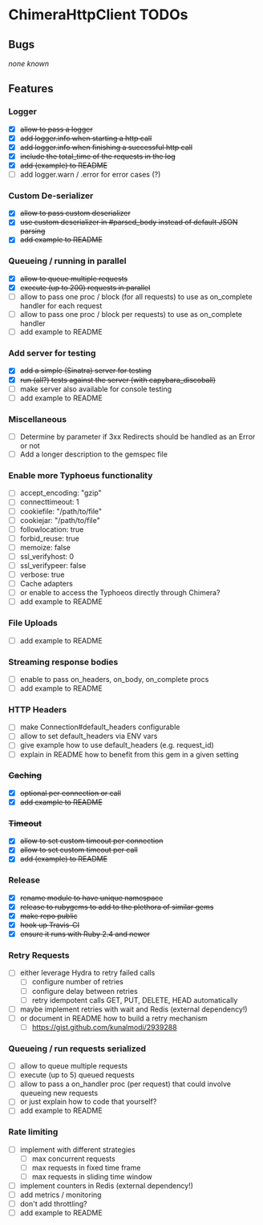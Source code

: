 # ChimeraHttpClient TODOs

## Bugs

_none known_

## Features

### Logger

* [x] ~~allow to pass a logger~~
* [x] ~~add logger.info when starting a http call~~
* [x] ~~add logger.info when finishing a successful http call~~
* [x] ~~include the total_time of the requests in the log~~
* [x] ~~add (example) to README~~
* [ ] add logger.warn / .error for error cases (?)

### Custom De-serializer

* [x] ~~allow to pass custom deserializer~~
* [x] ~~use custom deserializer in #parsed_body instead of default JSON parsing~~
* [x] ~~add example to README~~

### Queueing / running in parallel

* [x] ~~allow to queue multiple requests~~
* [x] ~~execute (up to 200) requests in parallel~~
* [ ] allow to pass one proc / block (for all requests) to use as on_complete handler for each request
* [ ] allow to pass one proc / block per requests) to use as on_complete handler
* [ ] add example to README

### Add server for testing

* [x] ~~add a simple (Sinatra) server for testing~~
* [x] ~~run (all?) tests against the server (with capybara_discoball)~~
* [ ] make server also available for console testing
* [ ] add example to README

### Miscellaneous

- [ ] Determine by parameter if 3xx Redirects should be handled as an Error or not
- [ ] Add a longer description to the gemspec file

### Enable more Typhoeus functionality

* [ ] accept_encoding: "gzip"
* [ ] connecttimeout: 1
* [ ] cookiefile: "/path/to/file"
* [ ] cookiejar: "/path/to/file"
* [ ] followlocation: true
* [ ] forbid_reuse: true
* [ ] memoize: false
* [ ] ssl_verifyhost: 0
* [ ] ssl_verifypeer: false
* [ ] verbose: true
* [ ] Cache adapters
* [ ] or enable to access the Typhoeos directly through Chimera?
* [ ] add example to README

### File Uploads

* [ ] add example to README

### Streaming response bodies

* [ ] enable to pass on_headers, on_body, on_complete procs
* [ ] add example to README

### HTTP Headers

* [ ] make Connection#default_headers configurable
* [ ] allow to set default_headers via ENV vars
* [ ] give example how to use default_headers (e.g. request_id)
* [ ] explain in README how to benefit from this gem in a given setting

### ~~Caching~~

* [x] ~~optional per connection or call~~
* [x] ~~add example to README~~

### ~~Timeout~~

* [x] ~~allow to set custom timeout per connection~~
* [x] ~~allow to set custom timeout per call~~
* [x] ~~add (example) to README~~

### Release

* [x] ~~rename module to have unique namespace~~
* [x] ~~release to rubygems to add to the plethora of similar gems~~
* [x] ~~make repo public~~
* [x] ~~hook up Travis-CI~~
* [x] ~~ensure it runs with Ruby 2.4 and newer~~

### Retry Requests

* [ ] either leverage Hydra to retry failed calls
  * [ ] configure number of retries
  * [ ] configure delay between retries
  * [ ] retry idempotent calls GET, PUT, DELETE, HEAD automatically
* [ ] maybe implement retries with wait and Redis (external dependency!)
* [ ] or document in README how to build a retry mechanism
  * [ ] https://gist.github.com/kunalmodi/2939288

### Queueing / run requests serialized

* [ ] allow to queue multiple requests
* [ ] execute (up to 5) queued requests
* [ ] allow to pass a on_handler proc (per request) that could involve queueing new requests
* [ ] or just explain how to code that yourself?
* [ ] add example to README

### Rate limiting

* [ ] implement with different strategies
  * [ ] max concurrent requests
  * [ ] max requests in fixed time frame
  * [ ] max requests in sliding time window
* [ ] implement counters in Redis (external dependency!)
* [ ] add metrics / monitoring
* [ ] don't add throttling?
* [ ] add example to README
